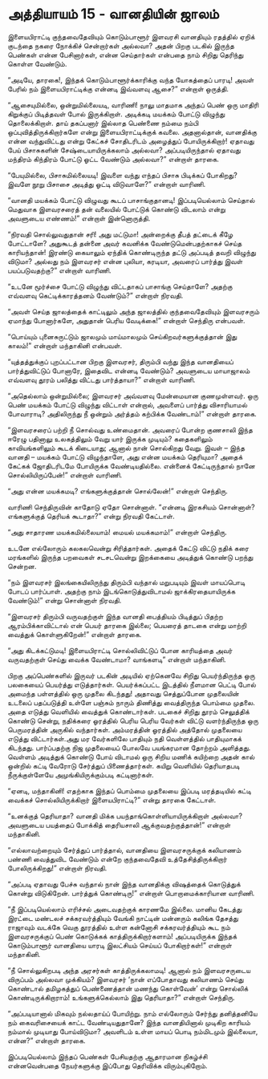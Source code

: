 # அத்தியாயம் 15 - வானதியின் ஜாலம்

இளையபிராட்டி குந்தவைதேவியும் கொடும்பாளூர் இளவரசி வானதியும் ரதத்தில் ஏறிக் குடந்தை நகரை நோக்கிச் சென்றார்கள் அல்லவா? அதன் பிறகு படகில் இருந்த பெண்கள் என்ன பேசினார்கள், என்ன செய்தார்கள் என்பதை நாம் சிறிது தெரிந்து கொள்ள வேண்டும்.

&#8220;அடியே, தாரகை!, இந்தக் கொடும்பாளூர்க்காரிக்கு வந்த யோகத்தைப் பாரடி! அவள் பேரில் நம் இளையபிராட்டிக்கு என்னடி இவ்வளவு ஆசை?&#8221; என்றாள் ஒருத்தி.

&#8220;ஆசையுமில்லை, ஒன்றுமில்லையடி, வாரிணி! நாலு மாதமாக அந்தப் பெண் ஒரு மாதிரி கிறுக்குப் பிடித்தவள் போல் இருக்கிறாள். அடிக்கடி மயக்கம் போட்டு விழுந்து தொலைக்கிறாள். தாய் தகப்பனார் இல்லாத பெண்ணை நம்மை நம்பி ஒப்புவித்திருக்கிறார்களே என்று இளையபிராட்டிக்குக் கவலை. அதனால்தான், வானதிக்கு என்ன வந்துவிட்டது என்று கேட்கச் சோதிடரிடம் அழைத்துப் போயிருக்கிறார்! ஏதாவது பேய் பிசாசுகளின் சேஷ்டையாயிருக்கலாம் அல்லவா? அப்படியிருந்தால் ஏதாவது மந்திரம் கிந்திரம் போட்டு ஓட்ட வேண்டும் அல்லவா?&#8221; என்றாள் தாரகை.

&#8220;பேயுமில்லை, பிசாசுமில்லையடி! இவளை வந்து எந்தப் பிசாசு பிடிக்கப் போகிறது? இவளே நூறு பிசாசை அடித்து ஓட்டி விடுவாளே?&#8221; என்றாள் வாரிணி.

&#8220;வானதி மயக்கம் போட்டு விழுவது கூடப் பாசாங்குதானடி! இப்படியெல்லாம் செய்தால் மெதுவாக இளவரசரைத் தன் வலையில் போட்டுக் கொண்டு விடலாம் என்று அவளுடைய எண்ணம்!&#8221; என்றாள் இன்னொருத்தி.

&#8220;நிரவதி சொல்லுவதுதான் சரி! அது மட்டுமா! அன்றைக்கு தீபத் தட்டைக் கீழே போட்டாளே? அதுகூடத் தன்னை அவர் கவனிக்க வேண்டுமென்பதற்காகச் செய்த காரியந்தான்! இரண்டு கையாலும் ஏந்திக் கொண்டிருந்த தட்டு அப்படித் தவறி விழுந்து விடுமா? அல்லது நம் இளவரசர் என்ன புலியா, கரடியா, அவரைப் பார்த்து இவள் பயப்படுவதற்கு?&#8221; என்றாள் வாரிணி.

&#8220;உடனே மூர்ச்சை போட்டு விழுந்து விட்டதாகப் பாசாங்கு செய்தாளே? அதற்கு எவ்வளவு கெட்டிக்காரத்தனம் வேண்டும்?&#8221; என்றாள் நிரவதி.

&#8220;அவள் செய்த ஜாலத்தைக் காட்டிலும் அந்த ஜாலத்தில் குந்தவைதேவியும் இளவரசரும் ஏமாந்து போனார்களே, அதுதான் பெரிய வேடிக்கை!&#8221; என்றாள் செந்திரு என்பவள்.

&#8220;பொய்யும் புனைசுருட்டும் ஜாலமும் மாய்மாலமும் செய்கிறவர்களுக்குத்தான் இது காலம்!&#8221; என்றாள் மந்தாகினி என்பவள்.

&#8220;யுத்தத்துக்குப் புறப்பட்டான பிறகு இளவரசர், திரும்பி வந்து இந்த வானதியைப் பார்த்துவிட்டுப் போனாரே, இதைவிட என்னடி வேண்டும்? அவளுடைய மாயாஜாலம் எவ்வளவு தூரம் பலித்து விட்டது பார்த்தாயா?&#8221; என்றாள் வாரிணி.

&#8220;அதெல்லாம் ஒன்றுமில்லை; இளவரசர் அவ்வளவு மேன்மையான குணமுள்ளவர். ஒரு பெண் மயக்கம் போட்டு விழுந்து விட்டாள் என்றால், அவளைப் பார்த்து விசாரியாமல் போவாராடி? அதிலிருந்து நீ ஒன்றும் அர்த்தம் கற்பிக்க வேண்டாம்!&#8221; என்றாள் தாரகை.

&#8220;இளவரசரைப் பற்றி நீ சொல்வது உண்மைதான். அவரைப் போன்ற குணசாலி இந்த ஈரேழு பதினாலு உலகத்திலும் வேறு யார் இருக்க முடியும்? கதைகளிலும் காவியங்களிலும் கூடக் கிடையாது; ஆனால் நான் சொல்கிறது வேறு. இவள் &#8211; இந்த வானதி &#8211; மயக்கம் போட்டு விழுந்தாளே, அது என்ன மயக்கம் தெரியுமா? அதைக் கேட்கக் ஜோதிடரிடமே போயிருக்க வேண்டியதில்லை. என்னைக் கேட்டிருந்தால் நானே சொல்லியிருப்பேன்!&#8221; என்றாள் வாரிணி.

&#8220;அது என்ன மயக்கமடி? எங்களுக்குத்தான் சொல்லேன்!&#8221; என்றாள் செந்திரு.

வாரிணி செந்திருவின் காதோடு ஏதோ சொன்னாள். &#8220;என்னடி இரகசியம் சொன்னாள்? எங்களுக்குத் தெரியக் கூடாதா?&#8221; என்று நிரவதி கேட்டாள்.

&#8220;அது சாதாரண மயக்கமில்லையாம்! மையல் மயக்கமாம்!&#8221; என்றாள் செந்திரு.

உடனே எல்லோரும் கலகலவென்று சிரித்தார்கள். அதைக் கேட்டு விட்டு நதிக் கரை மரங்களில் இருந்த பறவைகள் சடசடவென்று இறக்கையை அடித்துக் கொண்டு பறந்து சென்றன.

&#8220;நம் இளவரசர் இலங்கையிலிருந்து திரும்பி வந்தால் மறுபடியும் இவள் மாயப்பொடி போடப் பார்ப்பாள். அதற்கு நாம் இடங்கொடுத்துவிடாமல் ஜாக்கிரதையாயிருக்க வேண்டும்!&#8221; என்று சொன்னாள் நிரவதி.

&#8220;இளவரசர் திரும்பி வருவதற்குள் இந்த வானதி பைத்தியம் பிடித்துப் பிதற்ற ஆரம்பிக்காவிட்டால் என் பெயர் தாரகை இல்லை; பெயரைத் தாடகை என்று மாற்றி வைத்துக் கொள்ளுகிறேன்!&#8221; என்றாள் தாரகை.

&#8220;அது கிடக்கட்டுமடி! இளையபிராட்டி சொல்லிவிட்டுப் போன காரியத்தை அவர் வருவதற்குள் செய்து வைக்க வேண்டாமா? வாங்களடி&#8221; என்றாள் மந்தாகினி.

பிறகு அப்பெண்களில் இருவர் படகின் அடியில் ஏற்கெனவே சிறிது பெயர்ந்திருந்த ஒரு பலகையைப் பெயர்த்து எடுத்தார்கள். பெயர்க்கப்பட்ட இடத்தில் நீளமான பெட்டி போல் அமைந்த பள்ளத்தில் ஒரு முதலை கிடந்தது! அதாவது செத்துப்போன முதலையின் உடலைப் பதப்படுத்தி உள்ளே பஞ்சும் நாரும் திணித்து வைத்திருந்த பொம்மை முதலை. அதை எடுத்து வெளியில் வைத்துக் கொண்டார்கள். படகைச் சிறிது தூரம் செலுத்திக் கொண்டு சென்று, நதிக்கரை ஓரத்தில் பெரிய பெரிய வேர்கள் விட்டு வளர்ந்திருந்த ஒரு பெருமரத்தின் அருகில் வந்தார்கள். அம்மரத்தின் ஓரத்தில் அத்தோல் முதலையை எடுத்து விட்டார்கள்.அது மர வேர்களிலே பாதியும் நதி வெள்ளத்தில் பாதியுமாகக் கிடந்தது. பார்ப்பதற்கு நிஜ முதலையைப் போலவே பயங்கரமான தோற்றம் அளித்தது. வெள்ளம் அடித்துக் கொண்டு போய் விடாமல் ஒரு சிறிய மணிக் கயிற்றை அதன் கால் ஒன்றில் கட்டி வேரோடு சேர்த்துப் பிணைத்தார்கள். கயிறு வெளியில் தெரியாதபடி நீருக்குள்ளேயே அமுங்கியிருக்கும்படி கட்டினார்கள்.

&#8220;ஏனடி, மந்தாகினி! எதற்காக இந்தப் பொம்மை முதலையை இப்படி மரத்தடியில் கட்டி வைக்கச் சொல்லியிருக்கிறார் இளையபிராட்டி?&#8221; என்று தாரகை கேட்டாள்.

&#8220;உனக்குத் தெரியாதா? வானதி மிக்க பயந்தாங்கொள்ளியாயிருக்கிறாள் அல்லவா? அவளுடைய பயத்தைப் போக்கித் தைரியசாலி ஆக்குவதற்குத்தான்!&#8221; என்றாள் மந்தாகினி.

&#8220;எல்லாவற்றையும் சேர்த்துப் பார்த்தால், வானதியை இளவரசருக்குக் கலியாணம் பண்ணி வைத்துவிட வேண்டும் என்றே குந்தவைதேவி உத்தேசித்திருக்கிறார் போலிருக்கிறது!&#8221; என்றாள் நிரவதி.

&#8220;அப்படி ஏதாவது பேச்சு வந்தால் நான் இந்த வானதிக்கு விஷத்தைக் கொடுத்துக் கொன்று விடுகிறேன். பார்த்துக் கொண்டிரு!&#8221; என்றாள் பொறாமைக்காரியான வாரிணி.

&#8220;நீ இப்படியெல்லாம் எரிச்சல் அடைவதற்குக் காரணமே இல்லை. மானிய கேடத்து இரட்டை மண்டலச் சக்கரவர்த்தியும் வேங்கி நாட்டின் மன்னரும் கலிங்க தேசத்து ராஜாவும் வடக்கே வெகு தூரத்தில் உள்ள கன்னோசி சக்கரவர்த்தியும் கூட நம் இளவரசருக்குப் பெண் கொடுக்கக் காத்திருக்கிறார்களாம்! அப்படியிருக்க இந்தக் கொடும்பாளூர் வானதியை யாரடி இலட்சியம் செய்யப் போகிறார்கள்!&#8221; என்றாள் மந்தாகினி.

&#8220;நீ சொல்லுகிறபடி அந்த அரசர்கள் காத்திருக்கலாமடி! ஆனால் நம் இளவரசருடைய விருப்பம் அல்லவா முக்கியம்? இளவரசர் &#8216;நான் எப்போதாவது கலியாணம் செய்து கொண்டால் தமிழகத்துப் பெண்ணைத்தான் மணந்து கொள்வேன்&#8217; என்று சொல்லிக் கொண்டிருக்கிறாராம்! உங்களுக்கெல்லாம் இது தெரியாதா?&#8221; என்றாள் செந்திரு.

&#8220;அப்படியானால் மிகவும் நல்லதாய்ப் போயிற்று. நாம் எல்லோரும் சேர்ந்து தனித்தனியே நம் கைவரிசையைக் காட்ட வேண்டியதுதானே? இந்த வானதியினால் முடிகிற காரியம் நம்மால் முடியாது போய்விடுமா? அவளிடம் உள்ள மாயப் பொடி நம்மிடமும் இல்லையா, என்ன?&#8221; என்றாள் தாரகை.

இப்படியெல்லாம் இந்தப் பெண்கள் பேசியதற்கு ஆதாரமான நிகழ்ச்சி என்னவென்பதை நேயர்களுக்கு இப்போது தெரிவிக்க விரும்புகிறோம்.
